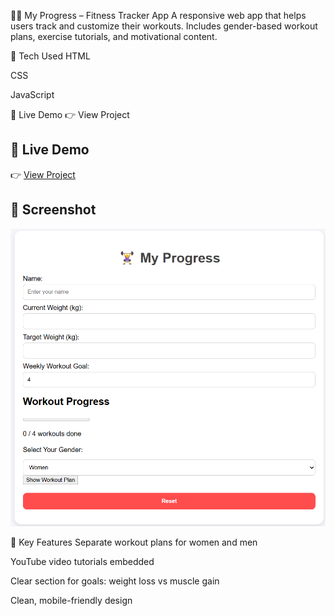 🏋️‍♀️ My Progress – Fitness Tracker App
A responsive web app that helps users track and customize their workouts.
Includes gender-based workout plans, exercise tutorials, and motivational content.

🔧 Tech Used
HTML

CSS

JavaScript

🚀 Live Demo
👉 View Project

## 🚀 Live Demo  
👉 [View Project](https://mechrgui.github.io/fitness-tracker)

## 📸 Screenshot  
![App Screenshot](./screenshot.png)

📌 Key Features
Separate workout plans for women and men

YouTube video tutorials embedded

Clear section for goals: weight loss vs muscle gain

Clean, mobile-friendly design



